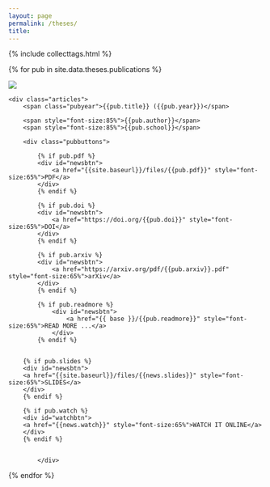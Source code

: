 ```yaml
---
layout: page
permalink: /theses/
title: 
---
```


{% include collecttags.html %}

{% for pub in site.data.theses.publications %}
<div class="pubs">
	<div class="articles">
			<img src="{{site.baseurl}}/images/pubimages/{{pub.img}}" class="responsivepubimg">
	</div>	

	<div class="articles">
		<span class="pubyear">{{pub.title}} ({{pub.year}})</span> 
		
		<span style="font-size:85%">{{pub.author}}</span>
		<span style="font-size:85%">{{pub.school}}</span>

		<div class="pubbuttons">
		
			{% if pub.pdf %}
			<div id="newsbtn">
				<a href="{{site.baseurl}}/files/{{pub.pdf}}" style="font-size:65%">PDF</a>
			</div>
			{% endif %}
			
			{% if pub.doi %}
			<div id="newsbtn">
				<a href="https://doi.org/{{pub.doi}}" style="font-size:65%">DOI</a>
			</div>
			{% endif %}
		
			{% if pub.arxiv %}
			<div id="newsbtn">
				<a href="https://arxiv.org/pdf/{{pub.arxiv}}.pdf" style="font-size:65%">arXiv</a>
			</div>
			{% endif %}
		
			{% if pub.readmore %} 
				<div id="newsbtn">
					<a href="{{ base }}/{{pub.readmore}}" style="font-size:65%">READ MORE ...</a>
				</div>
			{% endif %}
			
			
		{% if pub.slides %} 
		<div id="newsbtn">
		<a href="{{site.baseurl}}/files/{{news.slides}}" style="font-size:65%">SLIDES</a>
		</div>
		{% endif %}
		
		{% if pub.watch %} 
		<div id="watchbtn">
		<a href="{{news.watch}}" style="font-size:65%">WATCH IT ONLINE</a>
		</div>
		{% endif %}


			</div>    	


  </div>
    
</div>	

{% endfor %}

